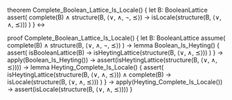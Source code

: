 theorem Complete_Boolean_Lattice_Is_Locale() {
  let B: BooleanLattice
  assert(
    complete(B) ∧ 
    structure(B, ⟨∨, ∧, ¬, ⪯⟩) →
    isLocale(structure(B, ⟨∨, ∧, ⪯⟩))
  )
} ↔

proof Complete_Boolean_Lattice_Is_Locale() {
  let B: BooleanLattice
  assume(
    complete(B) ∧ 
    structure(B, ⟨∨, ∧, ¬, ⪯⟩)
  ) →
  lemma Boolean_Is_Heyting() {
    assert(
      isBooleanLattice(B) →
      isHeytingLattice(structure(B, ⟨∨, ∧, ⪯⟩))
    )
  } →
  apply(Boolean_Is_Heyting()) →
  assert(isHeytingLattice(structure(B, ⟨∨, ∧, ⪯⟩))) →
  lemma Heyting_Complete_Is_Locale() {
    assert(
      isHeytingLattice(structure(B, ⟨∨, ∧, ⪯⟩)) ∧
      complete(B) →
      isLocale(structure(B, ⟨∨, ∧, ⪯⟩))
    )
  } →
  apply(Heyting_Complete_Is_Locale()) →
  assert(isLocale(structure(B, ⟨∨, ∧, ⪯⟩)))
}